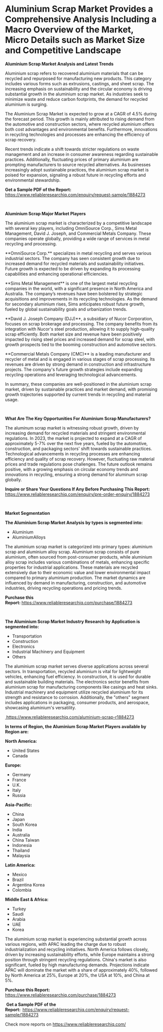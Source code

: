 <p><h1>Aluminium Scrap Market Provides a Comprehensive Analysis Including a Macro Overview of the Market, Micro Details such as Market Size and Competitive Landscape</h1></p><p><strong>Aluminium Scrap Market Analysis and Latest Trends</strong></p>
<p><p>Aluminium scrap refers to recovered aluminium materials that can be recycled and repurposed for manufacturing new products. This category includes various forms such as extrusions, castings, and sheet scrap. The increasing emphasis on sustainability and the circular economy is driving substantial growth in the aluminium scrap market. As industries seek to minimize waste and reduce carbon footprints, the demand for recycled aluminium is surging.</p><p>The Aluminium Scrap Market is expected to grow at a CAGR of 4.5% during the forecast period. This growth is mainly attributed to rising demand from the automotive and construction sectors, where recycled aluminium offers both cost advantages and environmental benefits. Furthermore, innovations in recycling technologies and processes are enhancing the efficiency of scrap recovery.</p><p>Recent trends indicate a shift towards stricter regulations on waste management and an increase in consumer awareness regarding sustainable practices. Additionally, fluctuating prices of primary aluminium are prompting manufacturers to source recycled alternatives. As businesses increasingly adopt sustainable practices, the aluminium scrap market is poised for expansion, signaling a robust future in recycling efforts and environmental stewardship.</p></p>
<p><strong>Get a Sample PDF of the Report:&nbsp;</strong> <a href="https://www.reliableresearchiq.com/enquiry/request-sample/1884273?utm_campaign=2384&utm_medium=2&utm_source=Github&utm_content=ia&utm_term=01042025&utm_id=aluminium-scrap">https://www.reliableresearchiq.com/enquiry/request-sample/1884273</a></p>
<p>&nbsp;</p>
<p><strong>Aluminium Scrap Major Market Players</strong></p>
<p><p>The aluminium scrap market is characterized by a competitive landscape with several key players, including OmniSource Corp., Sims Metal Management, David J. Joseph, and Commercial Metals Company. These companies operate globally, providing a wide range of services in metal recycling and processing.</p><p>**OmniSource Corp.** specializes in metal recycling and serves various industrial sectors. The company has seen consistent growth due to increased demand for recycled materials and sustainability initiatives. Future growth is expected to be driven by expanding its processing capabilities and enhancing operational efficiencies. </p><p>**Sims Metal Management** is one of the largest metal recycling companies in the world, with a significant presence in North America and Australia. The company’s revenues have been bolstered by strategic acquisitions and improvements in its recycling technologies. As the demand for secondary aluminium rises, Sims anticipates robust future growth, fueled by global sustainability goals and urbanization trends.</p><p>**David J. Joseph Company (DJJ)**, a subsidiary of Nucor Corporation, focuses on scrap brokerage and processing. The company benefits from its integration with Nucor's steel production, allowing it to supply high-quality scrap efficiently. Both market size and revenue have been positively impacted by rising steel prices and increased demand for scrap steel, with growth prospects tied to the booming construction and automotive sectors.</p><p>**Commercial Metals Company (CMC)** is a leading manufacturer and recycler of metal and is engaged in various stages of scrap processing. Its revenues are driven by strong demand in construction and infrastructure projects. The company's future growth strategies include expanding recycling operations and leveraging technological advancements.</p><p>In summary, these companies are well-positioned in the aluminium scrap market, driven by sustainable practices and market demand, with promising growth trajectories supported by current trends in recycling and material usage.</p></p>
<p>&nbsp;</p>
<p><strong>What Are The Key Opportunities For Aluminium Scrap Manufacturers?</strong></p>
<p><p>The aluminum scrap market is witnessing robust growth, driven by increasing demand for recycled materials and stringent environmental regulations. In 2023, the market is projected to expand at a CAGR of approximately 5-7% over the next five years, fueled by the automotive, construction, and packaging sectors' shift towards sustainable practices. Technological advancements in recycling processes are enhancing efficiency and quality of scrap recovery. However, fluctuating raw material prices and trade regulations pose challenges. The future outlook remains positive, with a growing emphasis on circular economy trends and innovations in recycling, ensuring a strong demand for aluminum scrap globally.</p></p>
<p><strong>Inquire or Share Your Questions If Any Before Purchasing This Report:</strong> <a href="https://www.reliableresearchiq.com/enquiry/pre-order-enquiry/1884273?utm_campaign=2384&utm_medium=2&utm_source=Github&utm_content=ia&utm_term=01042025&utm_id=aluminium-scrap">https://www.reliableresearchiq.com/enquiry/pre-order-enquiry/1884273</a></p>
<p>&nbsp;</p>
<p><strong>Market Segmentation</strong></p>
<p><strong>The Aluminium Scrap Market Analysis by types is segmented into:</strong></p>
<p><ul><li>Aluminium</li><li>AluminiumAlloys</li></ul></p>
<p><p>The aluminium scrap market is categorized into primary types: aluminium scrap and aluminium alloy scrap. Aluminium scrap consists of pure aluminium, often sourced from post-consumer products, while aluminium alloy scrap includes various combinations of metals, enhancing specific properties for industrial applications. These materials are recycled extensively due to their economic value and lower environmental impact compared to primary aluminium production. The market dynamics are influenced by demand in manufacturing, construction, and automotive industries, driving recycling operations and pricing trends.</p></p>
<p><strong>Purchase this Report:&nbsp;</strong><a href="https://www.reliableresearchiq.com/purchase/1884273?utm_campaign=2384&utm_medium=2&utm_source=Github&utm_content=ia&utm_term=01042025&utm_id=aluminium-scrap">https://www.reliableresearchiq.com/purchase/1884273</a></p>
<p>&nbsp;</p>
<p><strong>The Aluminium Scrap Market Industry Research by Application is segmented into:</strong></p>
<p><ul><li>Transportation</li><li>Construction</li><li>Electronics</li><li>Industrial Machinery and Equipment</li><li>Others</li></ul></p>
<p><p>The aluminium scrap market serves diverse applications across several sectors. In transportation, recycled aluminium is vital for lightweight vehicles, enhancing fuel efficiency. In construction, it is used for durable and sustainable building materials. The electronics sector benefits from aluminium scrap for manufacturing components like casings and heat sinks. Industrial machinery and equipment utilize recycled aluminium for its strength and resistance to corrosion. Additionally, the "others" segment includes applications in packaging, consumer products, and aerospace, showcasing aluminium's versatility.</p></p>
<p><a href="https://www.reliableresearchiq.com/aluminium-scrap-r1884273?utm_campaign=2384&utm_medium=2&utm_source=Github&utm_content=ia&utm_term=01042025&utm_id=aluminium-scrap">&nbsp;https://www.reliableresearchiq.com/aluminium-scrap-r1884273</a></p>
<p><strong>In terms of Region, the Aluminium Scrap Market Players available by Region are:</strong></p>
<p>
    <p> <strong> North America: </strong>
        <ul>
            <li>United States</li>
            <li>Canada</li>
        </ul>
        </p> 
    <p> <strong> Europe: </strong>
        <ul>
            <li>Germany</li>
            <li>France</li>
            <li>U.K.</li>
            <li>Italy</li>
            <li>Russia</li>
        </ul>
        </p> 
    <p> <strong> Asia-Pacific: </strong>
        <ul>
            <li>China</li>
            <li>Japan</li>
            <li>South Korea</li>
            <li>India</li>
            <li>Australia</li>
            <li>China Taiwan</li>
            <li>Indonesia</li>
            <li>Thailand</li>
            <li>Malaysia</li>
        </ul>
        </p> 
    <p> <strong> Latin America: </strong>
        <ul>
            <li>Mexico</li>
            <li>Brazil</li>
            <li>Argentina Korea</li>
            <li>Colombia</li>
        </ul>
        </p> 
    <p> <strong> Middle East & Africa: </strong>
        <ul>
            <li>Turkey</li>
            <li>Saudi</li>
            <li>Arabia</li>
            <li>UAE</li>
            <li>Korea</li>
        </ul>
    </p>
    </p>
<p><p>The aluminium scrap market is experiencing substantial growth across various regions, with APAC leading the charge due to robust industrialization and recycling initiatives. North America follows closely, driven by increasing sustainability efforts, while Europe maintains a strong position through stringent recycling regulations. China's market is also significant, fueled by high manufacturing demands. Projections indicate APAC will dominate the market with a share of approximately 40%, followed by North America at 25%, Europe at 20%, the USA at 10%, and China at 5%.</p></p>
<p><strong>Purchase this Report: </strong><a href="https://www.reliableresearchiq.com/purchase/1884273?utm_campaign=2384&utm_medium=2&utm_source=Github&utm_content=ia&utm_term=01042025&utm_id=aluminium-scrap">https://www.reliableresearchiq.com/purchase/1884273</a></p>
<p>&nbsp;<strong>Get a Sample PDF of the Report:&nbsp;&nbsp;</strong><a href="https://www.reliableresearchiq.com/enquiry/request-sample/1884273?utm_campaign=2384&utm_medium=2&utm_source=Github&utm_content=ia&utm_term=01042025&utm_id=aluminium-scrap">https://www.reliableresearchiq.com/enquiry/request-sample/1884273</a></p>
<p><strong></strong></p>
<p>Check more reports on <a href="https://www.reliableresearchiq.com/?utm_campaign=2384&utm_medium=2&utm_source=Github&utm_content=ia&utm_term=01042025&utm_id=aluminium-scrap">https://www.reliableresearchiq.com/</a></p>